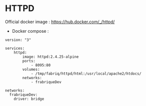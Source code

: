 HTTPD
============

Official docker image : https://hub.docker.com/_/httpd/


* Docker compose :
```
version: "3"

services:
    httpd:
        image: httpd:2.4.25-alpine
        ports:
            - 8095:80
        volumes:
            - /tmp/fabriq/httpd/html:/usr/local/apache2/htdocs/ 
        networks:
            - frabriqueDev  

networks:
  frabriqueDev:
    driver: bridge
```


